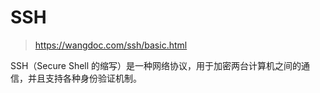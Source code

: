 # SSH

> https://wangdoc.com/ssh/basic.html

SSH（Secure Shell 的缩写）是一种网络协议，用于加密两台计算机之间的通信，并且支持各种身份验证机制。

